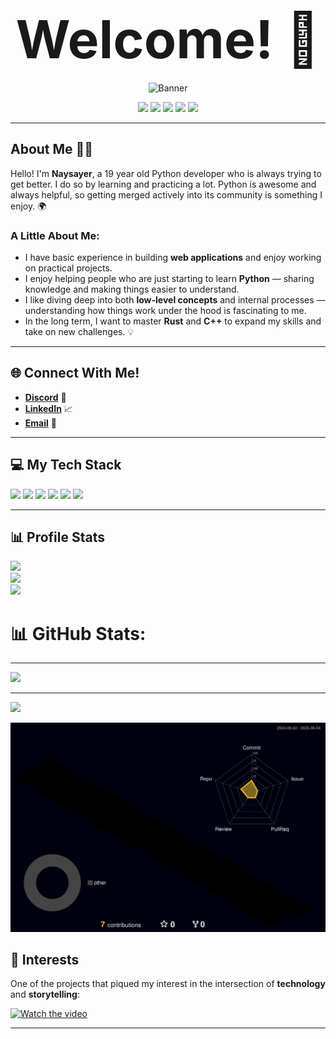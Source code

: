 <h1 align="center">
  <span style="font-size: 3em;">Welcome! 👋</span>
</h1>
<p align="center">
  <img src="https://applescoop.org/image/wallpapers/mac/minimalist-sunset-over-mountains-landscape-top-rated-most-downloaded-free-download-wallpapers-for-macbook-pro-and-macbook-air-and-microsoft-windows-desktop-pcs-4k-07-12-2024-1733638602-hd-wallpaper.webp" alt="Banner" />
</p>

<p align="center">
  <img src="https://img.shields.io/badge/status-updating-brightgreen" />
  <img src="https://img.shields.io/badge/Python-3.12-blueviolet" />
  <img src="https://img.shields.io/badge/contributors-2-blue" />
  <img src="https://img.shields.io/github/stars/naysareo?style=flat&label=Stars&logo=github" />
  <img src="https://komarev.com/ghpvc/?username=naysareo&label=visitors&color=blue" />
</p>

<hr>

<h2>About Me 🧑‍💻</h2>

<p>Hello! I'm <strong>Naysayer</strong>, a 19 year old Python developer who is always trying to get better. I do so by learning and practicing a lot. Python is awesome and always helpful, so getting merged actively into its community is something I enjoy. 🌍</p>

<h3>A Little About Me:</h3>
<ul>
  <li>I have basic experience in building <strong>web applications</strong> and enjoy working on practical projects.</li>
  <li>I enjoy helping people who are just starting to learn <strong>Python</strong> — sharing knowledge and making things easier to understand.</li>
  <li>I like diving deep into both <strong>low-level concepts</strong> and internal processes — understanding how things work under the hood is fascinating to me.</li>
  <li>In the long term, I want to master <strong>Rust</strong> and <strong>C++</strong> to expand my skills and take on new challenges. 💡</li>
</ul>

<hr>

<h2>🌐 Connect With Me!</h2>

<ul>
  <li><a href="https://discord.com/users/1206232328091729981"><strong>Discord</strong></a> 💬</li>
  <li><a href="https://www.linkedin.com/in/arseny-zoryn/"><strong>LinkedIn</strong></a> 📈</li>
  <li><a href="mailto:arszoryn05@gmail.com"><strong>Email</strong></a> 📧</li>
</ul>

<hr>

<h2>💻 My Tech Stack</h2>

<p>
  <img src="https://img.shields.io/badge/python-3670A0?style=for-the-badge&logo=python&logoColor=ffdd54" />
  <img src="https://img.shields.io/badge/django-%23092E20.svg?style=for-the-badge&logo=django&logoColor=white" />
  <img src="https://img.shields.io/badge/DJANGO-REST-ff1709?style=for-the-badge&logo=django&logoColor=white&color=ff1709&labelColor=gray" />
  <img src="https://img.shields.io/badge/postgres-%23316192.svg?style=for-the-badge&logo=postgresql&logoColor=white" />
  <img src="https://img.shields.io/badge/linux-%23000000.svg?style=for-the-badge&logo=linux&logoColor=white" />
  <img src="https://img.shields.io/badge/docker-%230db7ed.svg?style=for-the-badge&logo=docker&logoColor=white" />
</p>

<hr>

<h2>📊 Profile Stats</h2>

<p>
  <img src="https://github-readme-stats-c5md.vercel.app/api?username=naysareo&theme=dark&hide_border=false&include_all_commits=true&count_private=true" /><br/>
  <img src="https://github-readme-streak-stats-a5l8.vercel.app/?username=naysareo&theme=dark&hide_border=false" /><br/>
  <img src="https://github-readme-stats-c5md.vercel.app/api/top-langs/?username=naysareo&theme=dark&hide_border=false&include_all_commits=true&count_private=true&layout=compact" />
</p>

# 📊 GitHub Stats:

---
[![](https://visitcount.itsvg.in/api?id=naysareo&icon=0&color=0)](https://visitcount.itsvg.in)

<!-- Proudly created with GPRM ( https://gprm.itsvg.in ) -->
<hr>

<p>
  <a href="https://visitcount.itsvg.in">
    <img src="https://visitcount.itsvg.in/api?id=naysareo&icon=0&color=0" />
  </a>
</p>

<p align="center">
  <img src="https://raw.githubusercontent.com/naysareo/naysareo/main/profile-3d-contrib/profile-night-rainbow.svg" alt="3D GitHub Profile" />
</p>

<h2>🎥 Interests</h2>

<p>One of the projects that piqued my interest in the intersection of <strong>technology</strong> and <strong>storytelling</strong>:</p>

<a href="https://www.youtube.com/watch?v=SC3C7GMMfDU">
  <img src="https://i.ytimg.com/vi/SC3C7GMMfDU/hq720.jpg?sqp=-oaymwEnCNAFEJQDSFryq4qpAxkIARUAAIhCGAHYAQHiAQoIGBACGAY4AUAB&rs=AOn4CLAaaPNlakG0k4MMFtAENc5d9a05Ug" alt="Watch the video" />
</a>

<hr>
